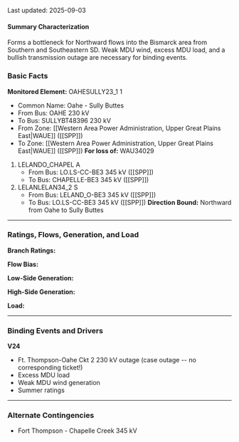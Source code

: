 Last updated: 2025-09-03
#### Summary Characterization
Forms a bottleneck for Northward flows into the Bismarck area from Southern and Southeastern SD. Weak MDU wind, excess MDU load, and a bullish transmission outage are necessary for binding events.

### Basic Facts
**Monitored Element:** OAHESULLY23_1 1
- Common Name: Oahe - Sully Buttes
- From Bus: OAHE 230 kV
- To Bus: SULLYBT48396 230 kV
- From Zone: [[Western Area Power Administration, Upper Great Plains East|WAUE]] ([[SPP]])
- To Zone: [[Western Area Power Administration, Upper Great Plains East|WAUE]] ([[SPP]])
**For loss of:** WAU34029
1. LELANDO_CHAPEL A
    - From Bus: LO.LS-CC-BE3 345 kV ([[SPP]])
    - To Bus: CHAPELLE-BE3 345 kV ([[SPP]])
2. LELANLELAN34_2 S
    -  From Bus: LELAND_O-BE3 345 kV ([[SPP]])
    - To Bus: LO.LS-CC-BE3 345 kV ([[SPP]])
**Direction Bound:** Northward from Oahe to Sully Buttes

---
### Ratings, Flows, Generation, and Load
**Branch Ratings:**

**Flow Bias:**

**Low-Side Generation:**

**High-Side Generation:**

**Load:**

---
### Binding Events and Drivers
**V24**
- Ft. Thompson-Oahe Ckt 2 230 kV outage (case outage -- no corresponding ticket!)
- Excess MDU load
- Weak MDU wind generation
- Summer ratings

---
### Alternate Contingencies
- Fort Thompson - Chapelle Creek 345 kV